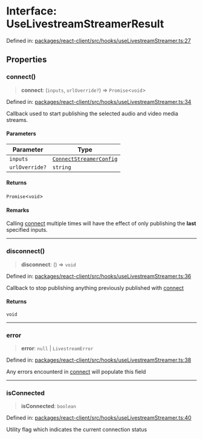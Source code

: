 # Interface: UseLivestreamStreamerResult

Defined in: [packages/react-client/src/hooks/useLivestreamStreamer.ts:27](https://github.com/fishjam-cloud/web-client-sdk/blob/cca0d7a57568ca97560c29d27fcd8b63f2678492/packages/react-client/src/hooks/useLivestreamStreamer.ts#L27)

## Properties

### connect()

> **connect**: (`inputs`, `urlOverride?`) => `Promise`\<`void`\>

Defined in: [packages/react-client/src/hooks/useLivestreamStreamer.ts:34](https://github.com/fishjam-cloud/web-client-sdk/blob/cca0d7a57568ca97560c29d27fcd8b63f2678492/packages/react-client/src/hooks/useLivestreamStreamer.ts#L34)

Callback used to start publishing the selected audio and video media streams.

#### Parameters

| Parameter | Type |
| ------ | ------ |
| `inputs` | [`ConnectStreamerConfig`](../type-aliases/ConnectStreamerConfig.md) |
| `urlOverride?` | `string` |

#### Returns

`Promise`\<`void`\>

#### Remarks

Calling [connect](#connect) multiple times will have the effect of only publishing the **last** specified inputs.

***

### disconnect()

> **disconnect**: () => `void`

Defined in: [packages/react-client/src/hooks/useLivestreamStreamer.ts:36](https://github.com/fishjam-cloud/web-client-sdk/blob/cca0d7a57568ca97560c29d27fcd8b63f2678492/packages/react-client/src/hooks/useLivestreamStreamer.ts#L36)

Callback to stop publishing anything previously published with [connect](#connect)

#### Returns

`void`

***

### error

> **error**: `null` \| `LivestreamError`

Defined in: [packages/react-client/src/hooks/useLivestreamStreamer.ts:38](https://github.com/fishjam-cloud/web-client-sdk/blob/cca0d7a57568ca97560c29d27fcd8b63f2678492/packages/react-client/src/hooks/useLivestreamStreamer.ts#L38)

Any errors encounterd in [connect](#connect) will populate this field

***

### isConnected

> **isConnected**: `boolean`

Defined in: [packages/react-client/src/hooks/useLivestreamStreamer.ts:40](https://github.com/fishjam-cloud/web-client-sdk/blob/cca0d7a57568ca97560c29d27fcd8b63f2678492/packages/react-client/src/hooks/useLivestreamStreamer.ts#L40)

Utility flag which indicates the current connection status
